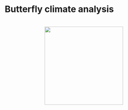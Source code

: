 # Butterfly climate analysis

<h1 align="center"><img src="https://media.giphy.com/media/3ohzdPGmrhcqwsKcFi/giphy.gif" width="250">
